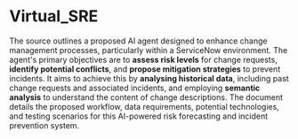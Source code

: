 # Virtual_SRE
The source outlines a proposed AI agent designed to enhance change management processes, particularly within a ServiceNow environment. The agent's primary objectives are to **assess risk levels** for change requests, **identify potential conflicts**, and **propose mitigation strategies** to prevent incidents. It aims to achieve this by **analysing historical data**, including past change requests and associated incidents, and employing **semantic analysis** to understand the content of change descriptions. The document details the proposed workflow, data requirements, potential technologies, and testing scenarios for this AI-powered risk forecasting and incident prevention system.
